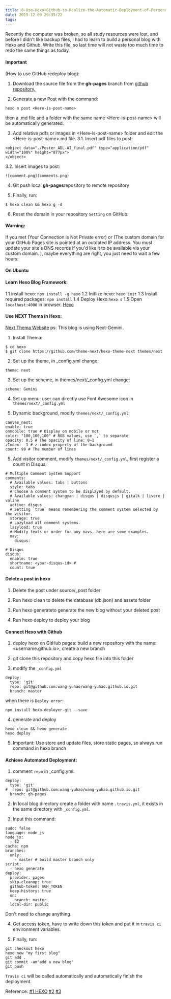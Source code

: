 ```yaml
---
title: 8-Use-Hexo+Github-to-Realize-the-Automatic-Deployment-of-Personal-Blog
date: 2019-12-09 20:35:22
tags:
---
```


Recently the computer was broken, so all study resources were lost, and before I didn't like backup files, I had to learn to build a personal blog with Hexo and Github. Write this file, so last time will not waste too much time to redo the same things as today.

<!--more-->

#### Important 
(How to use GitHub redeploy blog):
1. Download the source file from the <b>gh-pages</b> branch from [github repository.](https://github.com/wang-yuhao/wang-yuhao.github.io/tree/gh-pages)

2. Generate a new Post with the command: 
```
hexo n post <Here-is-post-name>
```
then a .md file and a folder with the same name \<Here-is-post-name\> will be automatically generated.

3. Add relative pdfs or images in \<Here-is-post-name\> folder
and edit the \<Here-is-post-name\>.md file.
3.1. Insert pdf files to post:
```
<object data="./Poster_ADL-AI_final.pdf" type="application/pdf" width="100%" height="877px">
</object>
```
3.2. Insert images to post:
```
![comment.png](comments.png)
```

4. Git push local <b>gh-pages</b>repository to remote repository

5. Finally, run: 
```
$ hexo clean && hexo g -d
```

6. Reset the domain in your repository `Setting` on GitHub:


#### Warning:
If you met (Your Connection is Not Private error) or (The custom domain for your GitHub Pages site is pointed at an outdated IP address. You must update your site's DNS records if you'd like it to be available via your custom domain. ), maybe everything are right, you just need to wait a few hours:

#### On Ubuntu
#### Learn Hexo Blog Framework:
1.1 install hexo: `npm install -g hexo`
1.2 Initlize hexo: `hexo init`
1.3 Install required packages: `npm install`
1.4 Deploy Hexo:`hexo s`
1.5 Open `localhost:4000` in browser.
[Hexo](https://hexo.io/)

#### Use NEXT Thema in Hexo: 
[Next Thema Website](https://theme-next.iissnan.com/)
ps: This blog is using Next-Gemini.

1. Install Thema:
```
$ cd hexo
$ git clone https://github.com/theme-next/hexo-theme-next themes/next
```

2. Set up the theme, in _config.yml change:
```
theme: next
```

3. Set up the scheme, in themes/next/_config.yml change:
```
scheme: Gemini
```
4. Set up menu: user can directly use Font Awesome icon in `themes/next/_config.yml`

5. Dynamic background, modify `themes/next/_config.yml`: 
```
canvas_nest:
enable: true
onmobile: true # Display on mobile or not
color: "100,100,100" # RGB values, use `,` to separate
opacity: 0.5 # The opacity of line: 0~1
zIndex: -1 # z-index property of the background
count: 99 # The number of lines
```

5. Add visitor comment, modify `themes/next/_config.yml`, first register a count in Disqus: 
```
# Multiple Comment System Support
comments:
  # Available values: tabs | buttons
  style: tabs
  # Choose a comment system to be displayed by default.
  # Available values: changyan | disqus | disqusjs | gitalk | livere | valine
  active: disqus 
  # Setting `true` means remembering the comment system selected by the visitor.
  storage: true
  # Lazyload all comment systems.
  lazyload: true
  # Modify texts or order for any navs, here are some examples.
  nav:
    disqus:

# Disqus
disqus:
  enable: true
  shortname: <your-disqus-id> #
  count: true
```

#### Delete a post in hexo
 1. Delete the post under source/_post folder 

 2. Run hexo clean to delete the database (db.json) and assets folder 

 3. Run hexo generateto generate the new blog without your deleted post 

 4. Run hexo deploy to deploy your blog


#### Connect Hexo with Github
1. deploy hexo on GitHub pages: build a new repository with the name: <username.github.io>, create a new branch <hexo>

2. git clone this repository and copy hexo file into this folder

3. modify the `_config.yml`
```
deploy:
  type: 'git'
  repo: git@github.com:wang-yuhao/wang-yuhao.github.io.git
  branch: master
```
when there is `Deploy error`:
```
npm install hexo-deployer-git --save
```

4. generate and deploy
```
hexo clean && hexo generate
hexo deploy
```

5. Important: Use <hexo> store and update files, <master> store static pages, so always run command in hexo branch

#### Achieve Automated Deployment:
1. comment `repo` in _config.yml:
```
deploy:
  type: 'git'
#  repo: git@github.com:wang-yuhao/wang-yuhao.github.io.git
  branch: gh-pages
```

2. In local blog directory create a folder with name `.travis.yml`, it exists in the same directory with `_config.yml`.

3. Input this command:
```
sudo: false
language: node_js
node_js:
  - 12
cache: npm
branches:
  only:
    - master # build master branch only
script:
  - hexo generate
deploy:
  provider: pages
  skip-cleanup: true
  github-token: $GH_TOKEN
  keep-history: true
  on:
    branch: master
  local-dir: public
```

Don't need to change anything.

4. Get access token, have to write down this token and put it in `travis ci` environment variables. 

5. Finally, run:
```
git checkout hexo
hexo new "my first blog"
git add .
git commit -am"add a new blog"
git push
```
`Travis ci` will be called automatically and automatically finish the deployment.


Reference: 
[#1 HEXO](https://hexo.io/)
[#2](https://www.cnblogs.com/zyh1020/p/11129565.html)
[#3](https://ouuan.github.io/post/hexo%E5%8D%9A%E5%AE%A2%E6%90%AD%E5%BB%BA%E6%8C%87%E5%8C%97/)